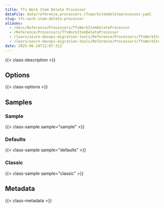 ```yaml
---
title: Tfs Work Item Delete Processor
dataFile: data/reference.processors.tfsworkitemdeleteprocessor.yaml
slug: tfs-work-item-delete-processor
aliases:
  - /docs/Reference/Processors/TfsWorkItemDeleteProcessor
  - /Reference/Processors/TfsWorkItemDeleteProcessor
  - /learn/azure-devops-migration-tools/Reference/Processors/TfsWorkItemDeleteProcessor
  - /learn/azure-devops-migration-tools/Reference/Processors/TfsWorkItemDeleteProcessor/index.md
date: 2025-06-24T12:07:31Z
---
```


{{< class-description >}}

## Options

{{< class-options >}}

## Samples

### Sample

{{< class-sample sample="sample" >}}

### Defaults

{{< class-sample sample="defaults" >}}

### Classic

{{< class-sample sample="classic" >}}

## Metadata

{{< class-metadata >}}
